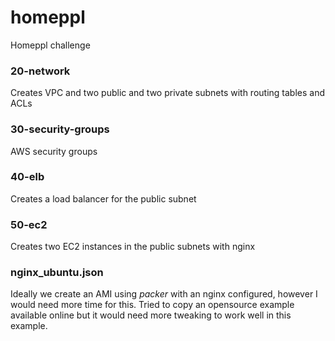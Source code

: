 # homeppl
Homeppl challenge

### 20-network
Creates VPC and two public and two private subnets with routing tables and ACLs

### 30-security-groups
AWS security groups

### 40-elb
Creates a load balancer for the public subnet

### 50-ec2
Creates two EC2 instances in the public subnets with nginx

### nginx_ubuntu.json
Ideally we create an AMI using *packer* with an nginx configured, however I would need more time for this. Tried to copy an opensource example available online but it would need more tweaking to work well in this example.
